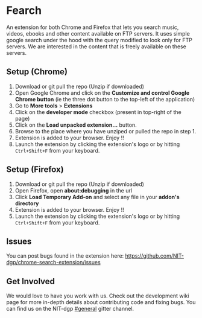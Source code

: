# Fearch

An extension for both Chrome and Firefox that lets you search music, videos, ebooks and other content available on FTP servers. It uses simple google search under the hood with the query modified to look only for FTP servers. We are interested in the content that is freely available on these servers.

## Setup (Chrome)

1. Download or git pull the repo (Unzip if downloaded)
2. Open Google Chrome and click on the **Customize and control Google Chrome button** (ie the three dot button to the top-left of the application)
3. Go to **More tools** > **Extensions**
4. Click on the **developer mode** checkbox (present in top-right of the page)
5. Click on the **Load unpacked extension...** button.
6. Browse to the place where you have unziped or pulled the repo in step 1.
7. Extension is added to your browser. Enjoy !!
8. Launch the extension by clicking the extension's logo or by hitting `Ctrl+Shift+F` from your keyboard.

## Setup (Firefox)

1. Download or git pull the repo (Unzip if downloaded)
2. Open Firefox, open **about:debugging** in the url
3. Click **Load Temporary Add-on** and select any file in your **addon's directory**
4. Extension is added to your browser. Enjoy !!
5. Launch the extension by clicking the extension's logo or by hitting `Ctrl+Shift+F` from your keyboard.

## Issues

You can post bugs found in the extension here: https://github.com/NIT-dgp/chrome-search-extension/issues

## Get Involved

We would love to have you work with us. Check out the development wiki page for more in-depth details about contributing code and fixing bugs. You can find us on the NIT-dgp [#general](https://gitter.im/NIT-dgp/General) gitter channel.

